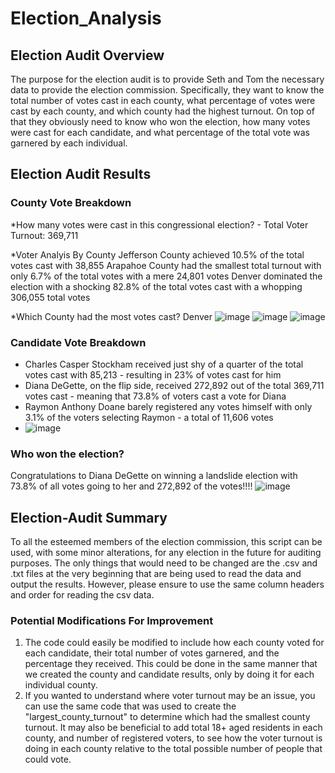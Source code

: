 # Election_Analysis

## Election Audit Overview
The purpose for the election audit is to provide Seth and Tom the necessary data to provide the election commission. Specifically, they want to know the total number of votes cast in each county, what percentage of votes were cast by each county, and which county had the highest turnout. On top of that they obviously need to know who won the election, how many votes were cast for each candidate, and what percentage of the total vote was garnered by each individual.

## Election Audit Results
### County Vote Breakdown
*How many votes were cast in this congressional election? - Total Voter Turnout: 369,711

  
*Voter Analyis By County
  Jefferson County achieved 10.5% of the total votes cast with 38,855
  Arapahoe County had the smallest total turnout with only 6.7% of the total votes with a mere 24,801 votes
  Denver dominated the election with a shocking 82.8% of the total votes cast with a whopping 306,055 total votes

*Which County had the most votes cast?
Denver 
![image](https://user-images.githubusercontent.com/92773195/140629302-fe23cb4f-1f0d-4d8a-9dbc-84e0e3a67531.png)
![image](https://user-images.githubusercontent.com/92773195/140629410-b153e174-12e6-4c4a-b93c-91d2ea9f546e.png)
![image](https://user-images.githubusercontent.com/92773195/140629430-eda0b1a0-2882-4c6d-bbef-5ddca5a5b535.png)
### Candidate Vote Breakdown
* Charles Casper Stockham received just shy of a quarter of the total votes cast with 85,213 - resulting in 23% of votes cast for him
* Diana DeGette, on the flip side, received 272,892 out of the total 369,711 votes cast - meaning that 73.8% of voters cast a vote for Diana
* Raymon Anthony Doane barely registered any votes himself with only 3.1% of the voters selecting Raymon - a total of 11,606 votes 
* ![image](https://user-images.githubusercontent.com/92773195/140629527-41673685-385d-46c6-a205-7445a57e33cc.png)

### Who won the election?
Congratulations to Diana DeGette on winning a landslide election with 73.8% of all votes going to her and 272,892 of the votes!!!!
![image](https://user-images.githubusercontent.com/92773195/140629530-107cc2d1-53bf-431e-8bd5-850dcbdf3fef.png)

## Election-Audit Summary
To all the esteemed members of the election commission, this script can be used, with some minor alterations, for any election in the future for auditing purposes. The only things that would need to be changed are the .csv and .txt files at the very beginning that are being used to read the data and output the results. However, please ensure to use the same column headers and order for reading the csv data.

### Potential Modifications For Improvement
1) The code could easily be modified to include how each county voted for each candidate, their total number of votes garnered, and the percentage they received. This could be done in the same manner that we created the county and candidate results, only by doing it for each individual county.
2) If you wanted to understand where voter turnout may be an issue, you can use the same code that was used to create the "largest_county_turnout" to determine which had the smallest county turnout. It may also be beneficial to add total 18+ aged residents in each county, and number of registered voters, to see how the voter turnout is doing in each county relative to the total possible number of people that could vote. 
